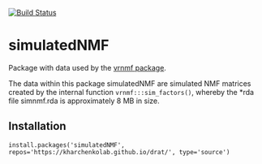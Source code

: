 [![Build Status](https://travis-ci.org/kharchenkolab/simulatedNMF.svg?branch=main)](https://travis-ci.com/github/kharchenkolab/simulatedNMF)


# simulatedNMF

Package with data used by the [vrnmf package](https://github.com/kharchenkolab/vrnmf).

The data within this package simulatedNMF are simulated NMF matrices created by the internal function `vrnmf:::sim_factors()`, whereby the *rda file simnmf.rda is approximately 8 MB in size.

 
## Installation

```
install.packages('simulatedNMF', repos='https://kharchenkolab.github.io/drat/', type='source')
```
